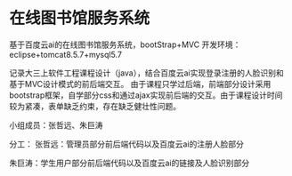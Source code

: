 # 在线图书馆服务系统
基于百度云ai的在线图书馆服务系统，bootStrap+MVC
开发环境：eclipse+tomcat8.5.7+mysql5.7


记录大三上软件工程课程设计（java），结合百度云ai实现登录注册的人脸识别和基于MVC设计模式的前后端交互。
由于课程只学过后端，前端部分设计采用bootstrap框架，自学部分css和通过ajax实现前后端的交互。由于课程设计时间较为紧凑，表单缺乏约束，存在缺乏健壮性问题。


小组成员：张哲远、朱巨涛

分工：
张哲远：管理员部分前后端代码以及百度云ai的注册人脸部分

朱巨涛：学生用户部分前后端代码以及百度云ai的链接及人脸识别部分
